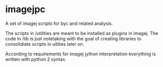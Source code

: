 # imagejpc
A set of imagej scripts for byc and related analysis. 

The scripts in /utilities are meant to be installed as plugins in imagej. The code in /lib
is just notetaking with the goal of creating libraries to consolidiate scripts in uitilies later on.

According to requirements for imagej jython interpretation everything is written with python 2 syntax.
